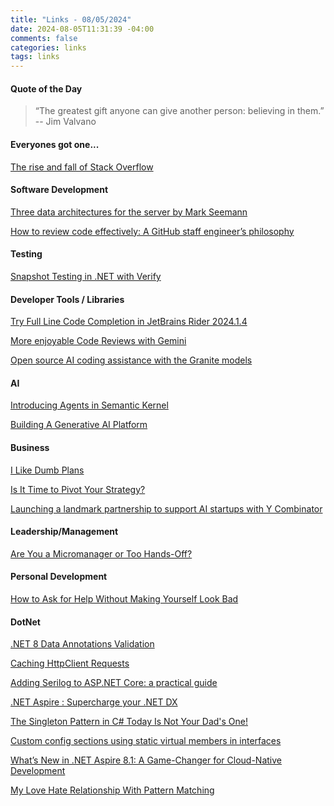```yaml
---
title: "Links - 08/05/2024"
date: 2024-08-05T11:31:39 -04:00
comments: false
categories: links
tags: links
---
```


#### Quote of the Day

<blockquote>“The greatest gift anyone can give another person: believing in them.”<br>
--  Jim Valvano
</blockquote>

#### Everyones got one...
[The rise and fall of Stack Overflow](https://www.infoworld.com/article/3478485/the-rise-and-fall-of-stack-overflow.html)

#### Software Development
[Three data architectures for the server by Mark Seemann](https://blog.ploeh.dk/2024/07/25/three-data-architectures-for-the-server/)

[How to review code effectively: A GitHub staff engineer’s philosophy](https://github.blog/developer-skills/github/how-to-review-code-effectively-a-github-staff-engineers-philosophy/)

#### Testing
[Snapshot Testing in .NET with Verify](https://blog.jetbrains.com/dotnet/2024/07/11/snapshot-testing-in-net-with-verify/)


#### Developer Tools / Libraries
[Try Full Line Code Completion in JetBrains Rider 2024.1.4](https://blog.jetbrains.com/dotnet/2024/07/10/full-line-code-completion-in-jetbrains-rider/)

[More enjoyable Code Reviews with Gemini](https://medium.com/google-cloud/more-enjoyable-code-reviews-with-gemini-85ca661b843d)

[Open source AI coding assistance with the Granite models](https://developers.redhat.com/articles/2024/08/01/open-source-ai-coding-assistance-granite-models)

#### AI
[Introducing Agents in Semantic Kernel](https://devblogs.microsoft.com/semantic-kernel/introducing-agents-in-semantic-kernel/)

[Building A Generative AI Platform](https://huyenchip.com/2024/07/25/genai-platform.html)

#### Business
[I Like Dumb Plans](https://staysaasy.com/strategy/2024/07/07/i-like-dumb-plans.html)

[Is It Time to Pivot Your Strategy?](https://hbr.org/2024/07/is-it-time-to-pivot-your-strategy)

[Launching a landmark partnership to support AI startups with Y Combinator](https://cloud.google.com/blog/topics/startups/supporting-y-combinator-ai-startups-with-google-cloud-technology)

#### Leadership/Management
[Are You a Micromanager or Too Hands-Off?](https://hbr.org/2024/08/are-you-a-micromanager-or-too-hands-off)

#### Personal Development
[How to Ask for Help Without Making Yourself Look Bad](https://hbr.org/2024/08/how-to-ask-for-help-without-making-yourself-look-bad)

#### DotNet
[.NET 8 Data Annotations Validation](https://weblogs.asp.net/ricardoperes/net-8-data-annotations-validation)

[Caching HttpClient Requests](https://weblogs.asp.net/ricardoperes/caching-httpclient-requests)

[Adding Serilog to ASP.NET Core: a practical guide](https://blog.postsharp.net/serilog-aspnetcore.html)

[.NET Aspire : Supercharge your .NET DX](https://blog.nashtechglobal.com/net-aspire-supercharge-your-net-dx/)

[The Singleton Pattern in C# Today Is Not Your Dad's One!](https://blog.postsharp.net/singleton)

[Custom config sections using static virtual members in interfaces](https://haacked.com/archive/2024/07/18/better-config-sections/)

[What’s New in .NET Aspire 8.1: A Game-Changer for Cloud-Native Development](https://medium.com/@murataslan1/whats-new-in-net-aspire-8-1-a-game-changer-for-cloud-native-development-9214a4a157ba)

[My Love Hate Relationship With Pattern Matching](https://adamstorr.co.uk/blog/my-love-hate-relationship-with-pattern-matching/)


